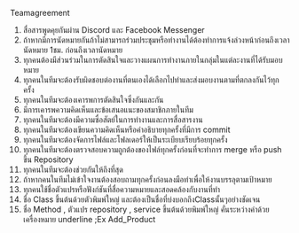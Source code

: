Teamagreement

1.	สื่อสารพูดคุยกันผ่าน Discord และ Facebook Messenger
2.	ถ้าหากมีการนัดหมายกันถ้าไม่สามารถร่วมประชุมหรือทำงานได้ต้องทำการแจ้งล่วงหน้าก่อนถึงเวลานัดหมาย 1ชม. ก่อนถึงเวลานัดหมาย
3. ทุกคนต้องมีส่วนร่วมในการตัดสินใจและวางแผนการทำงานภายในกลุ่มในแต่ละงานที่ได้รับมอบหมาย
4. ทุกคนในทีมจะต้องรับผิดชอบต่องานที่ตนเองได้เลือกไปทำและส่งมอบงานตามที่ตกลงกันไว้ทุกครั้ง
5.	ทุกคนในทีมจะต้องเคารพการตัดสินใจซึ่งกันและกัน 
6.	มีการเคารพความคิดเห็นและข้อเสนอแนะของสมาชิกภายในทีม
7.	ทุกคนในทีมจะต้องมีความซื่อสัตย์ในการทำงานและการสื่อสารงาน
8. ทุกคนในทีมจะต้องเขียนความคิดเห็นหรือคำอธิบายทุกครั้งที่มีการ commit
9. ทุกคนในทีมจะต้องจัดการไฟล์และโฟลเดอร์ให้เป็นระเบียบเรียบร้อยทุกครั้ง
10. ทุกคนในทีมจะต้องตรวจสอบความถูกต้องของไฟล์ทุกครั้งก่อนที่จะทำการ merge หรือ push ขึ้น Repository
11. ทุกคนในทีมจะต้องช่วยกันให้ถึงที่สุด
12. ถ้าหากคนในทีมไม่เข้าใจงานต้องสอบถามทุกครั้งก่อนลงมือทำเพื่อให้งานบรรลุตามเป้าหมาย
13. ทุกคนใช้ชื่อตัวแปรหรือฟังก์ชันที่สื่อความหมายและสอดคล้องกับงานที่ทำ
14. ชื่อ Class ขึ้นต้นด้วยตัวพิมพ์ใหญ่ และต้องเป็นชื่อที่บ่งบอกถึงClassนั้นๆอย่างชัดเจน
15. ชื่อ Method , ตัวแปร repository , service ขึ้นต้นด้วยพิมพ์ใหญ่ คั่นระหว่างคําด้วยเครื่องหมาย  underline ;Ex Add_Product

